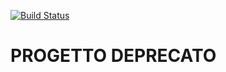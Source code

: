 [![Build Status](https://app.travis-ci.com/iubar/abi-sepa-hello?branch=master)](https://app.travis-ci.com/github/iubar/abi-sepa-hello)

# PROGETTO DEPRECATO
